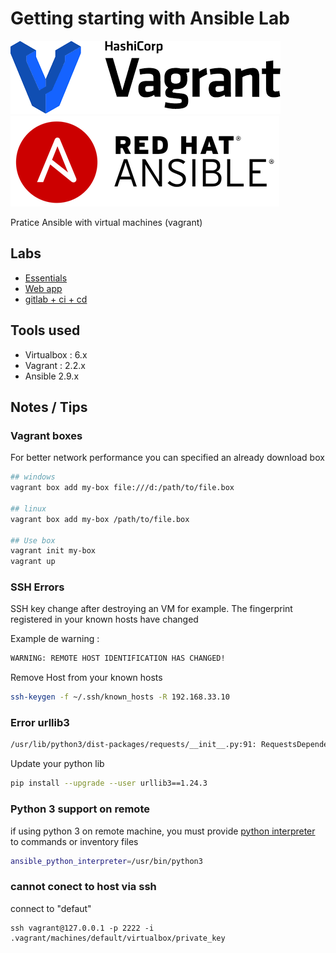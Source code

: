 # Getting starting with Ansible Lab

![Vagrant](./assets/vagrant-logo.png)
![Ansible](./assets/red-hat-ansible-logo.png)


Pratice Ansible with virtual machines (vagrant)


## Labs

* [Essentials](1_essentials/README.md)
* [Web app](2_webapp/README.md)
* [gitlab + ci + cd](3_gitlab_ci_cd/README.md)

## Tools used

* Virtualbox : 6.x
* Vagrant : 2.2.x
* Ansible 2.9.x


## Notes / Tips 

### Vagrant boxes 

For better network performance you can specified an already download box 

```bash
## windows
vagrant box add my-box file:///d:/path/to/file.box

## linux 
vagrant box add my-box /path/to/file.box

## Use box
vagrant init my-box
vagrant up
```

### SSH Errors

SSH key change after destroying an VM for example. 
The fingerprint registered in your known hosts have changed

Example de warning : 
```bash
WARNING: REMOTE HOST IDENTIFICATION HAS CHANGED!
```

Remove Host from your known hosts
```bash
ssh-keygen -f ~/.ssh/known_hosts -R 192.168.33.10

```


### Error urllib3

```bash
/usr/lib/python3/dist-packages/requests/__init__.py:91: RequestsDependencyWarning: urllib3 (1.25.3) or chardet (3.0.4) doesn't match a supported version!
```

Update your python lib

```bash
pip install --upgrade --user urllib3==1.24.3
```

### Python 3 support on remote 

if using python 3 on remote machine, you must provide [python interpreter](https://docs.ansible.com/ansible/latest/reference_appendices/python_3_support.html) to commands or inventory files

```bash
ansible_python_interpreter=/usr/bin/python3
```


### cannot conect to host via ssh 


connect to "defaut"

```
ssh vagrant@127.0.0.1 -p 2222 -i .vagrant/machines/default/virtualbox/private_key
```